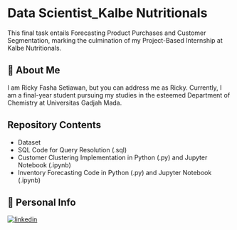 
# Data Scientist_Kalbe Nutritionals

This final task entails Forecasting Product Purchases and Customer Segmentation, marking the culmination of my Project-Based Internship at Kalbe Nutritionals.



## 🚀 About Me
I am Ricky Fasha Setiawan, but you can address me as Ricky. Currently, I am a final-year student pursuing my studies in the esteemed Department of Chemistry at Universitas Gadjah Mada.


## Repository Contents

- Dataset
- SQL Code for Query Resolution (.sql)
- Customer Clustering Implementation in Python (.py) and Jupyter Notebook (.ipynb)
- Inventory Forecasting Code in Python (.py) and Jupyter Notebook (.ipynb)


## 🔗 Personal Info

[![linkedin](https://img.shields.io/badge/linkedin-0A66C2?style=for-the-badge&logo=linkedin&logoColor=white)](linkedin.com/in/rickysetiawan651
)

